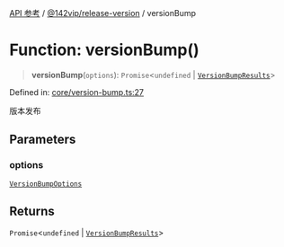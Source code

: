 [API 参考](../wiki/Home) / [@142vip/release-version](../wiki/@142vip.release-version) / versionBump

# Function: versionBump()

> **versionBump**(`options`): `Promise`<`undefined` | [`VersionBumpResults`](../wiki/@142vip.release-version.Interface.VersionBumpResults)>

Defined in: [core/version-bump.ts:27](https://github.com/142vip/core-x/blob/15d5bc9ef4bece78c0e60bdf074a2d245f625100/packages/release-version/src/core/version-bump.ts#L27)

版本发布

## Parameters

### options

[`VersionBumpOptions`](../wiki/@142vip.release-version.Interface.VersionBumpOptions)

## Returns

`Promise`<`undefined` | [`VersionBumpResults`](../wiki/@142vip.release-version.Interface.VersionBumpResults)>
